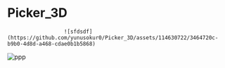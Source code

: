 # Picker_3D
                      ![sfdsdf](https://github.com/yunusokur0/Picker_3D/assets/114630722/3464720c-b9b0-4d8d-a468-cdae0b1b5868)
![ppp](https://github.com/yunusokur0/Picker_3D/assets/114630722/17c05d61-15b7-42d1-803f-606aee5822e9)
       
